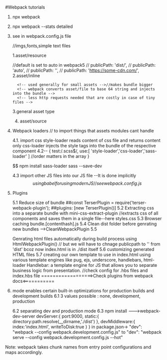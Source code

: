 #Webpack tutorials

1. npx webpack
<!-- // for detailed version of execution -->
2. npx webpack --stats detailed

<!-- Custom Configuration -->

3.  see in webpack.config.js file
       <!-- Asset modules-->//imgs,fonts,simple text files
    1.asset/resource
       <!-- public path -->
    //default is set to auto in webpack5
    // publicPath: 'dist/',
    // publicPath: 'auto',
    // publicPath: '',
    // publicPath: 'https://some-cdn.com/',
    2.asset/inline
       <!-- Inlines a file into a bundle as a data -->
       <!-- doesnt generate a new file in the output directory -->
          <!-- used generally for small assets -->//makes bundle bigger
          <!-- webpack converts asset/file to base 64 string and injects into the bundle -->
          <!-- less http requests needed that are costly in case of tiny files -->
    3.general asset type
    <!-- webpack will decide whteher to import by asset/resource or asset/inline based on size of file -->
    <!-- if > 8 kilobyte=> asset/resource else asset/inline -->
       <!-- we can change this '8kb magic number too'read webpack.config.js -->
    <!-- type:'asset' -->
    4. asset/source
    <!-- without any modification as string, file is injected without creating a new file -->
4.  Webpack loaders // to import things that assets modules cant handle
    <!-- Explicitly we need to install packages for the loaders -->
    <!-- other js modules, css,sass,handlebars,xml and much more -->
    <!-- webpack loaders are JS Libraries that help you to import that stuff -->

    4.1. import css
    style-loader
    reads content of css file and returns content only
    css-loader
    injects the style tags into the bundle of the respective component
    4.2--
    {
    test:/\.scss$/,
    use:[
    'style-loader','css-loader','sass-loader'
    ] //order matters in the array
    }

    $$
    npm install sass-loader sass --save-dev

    4.3
    import other JS files into our JS file
    --It is done implicitly
    $$using babel for using modern JS// see webpack.config.js
    $$

5.  Plugins
       <!-- JS libraries which do things beyong imports only as done by loaders -->

    5.1 Reduce size of bundle
    ##const TerserPlugin = require('terser-webpack-plugin');
    ##plugins: [new TerserPlugin()]
    5.2 Extracting css into a separate bundle with mini-css-extract-plugin
    //extracts css of all components and saves them in a single file--here styles.css
    5.3
    Browser caching
    bundle.[contenthash].js
    5.4
    Clean dist folder before genrating new bundles
    -->CleanWebpackPlugin
    5.5
       <!-- To not change filenames in html after each build process as bundles are dynamic -->

    Genrating html files automatically during build process using HtmlWebpackPlugin() // but we will have to chnage publicpath to '' from 'dist' bcoz now index.html is in ./dist itself
    5.6
    customizing generated HTML files
    5.7
    creating our own template to use in index.html
    using various template engines like pug, ejs, underscore, handlebars, html-loader
    Handlebar: a template engine for JS that allows you to separate business logic from presentation.
    //check config for .hbs files and index.hbs file
    ==================>Check plugins from webpack docs<===========

6.  mode enables certain built-in optimizations for production builds and development builds
    6.1
    3 values possible : none, development, production
      <!-- develppment mode uses source maps by default -->
    6.2 separating dev and production mode
    6.3 npm install --->webpack-dev-server
    devServer:{
    port:9000,
    static:{
    directory:path.resolve(\_\_dirname,'./dist')
    },
    devMiddleware:{
    index:'index.html',
    writeToDisk:true
    }
    }
    in package.json->
    "dev": "webpack --config webpack.development.config.js" to "dev": "webpack serve --config webpack.development.config.js --hot"

Note: webpack takes chunk names from entry point configurations and maps accordingly.
